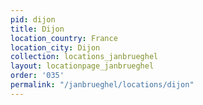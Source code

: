 ```yaml
---
pid: dijon
title: Dijon
location_country: France
location_city: Dijon
collection: locations_janbrueghel
layout: locationpage_janbrueghel
order: '035'
permalink: "/janbrueghel/locations/dijon"
---
```

